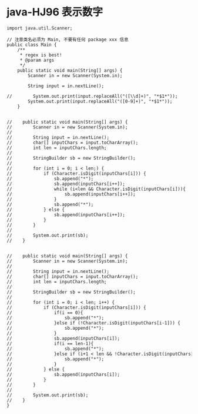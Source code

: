 # java-HJ96 表示数字


    
    
    
    	
    
    
    
    import java.util.Scanner;
    
    // 注意类名必须为 Main, 不要有任何 package xxx 信息
    public class Main {
        /**
         * regex is best!
         * @param args
         */
        public static void main(String[] args) {
            Scanner in = new Scanner(System.in);
    
            String input = in.nextLine();
    
    //        System.out.print(input.replaceAll("([\\d]+)", "*$1*"));
            System.out.print(input.replaceAll("([0-9]+)", "*$1*"));
        }
    
    
    //    public static void main(String[] args) {
    //        Scanner in = new Scanner(System.in);
    //
    //        String input = in.nextLine();
    //        char[] inputChars = input.toCharArray();
    //        int len = inputChars.length;
    //
    //        StringBuilder sb = new StringBuilder();
    //
    //        for (int i = 0; i < len;) {
    //            if (Character.isDigit(inputChars[i])) {
    //                sb.append("*");
    //                sb.append(inputChars[i++]);
    //                while (i<len && Character.isDigit(inputChars[i])){
    //                    sb.append(inputChars[i++]);
    //                }
    //                sb.append("*");
    //            } else {
    //                sb.append(inputChars[i++]);
    //            }
    //        }
    //
    //        System.out.print(sb);
    //    }
    
    
    //    public static void main(String[] args) {
    //        Scanner in = new Scanner(System.in);
    //
    //        String input = in.nextLine();
    //        char[] inputChars = input.toCharArray();
    //        int len = inputChars.length;
    //
    //        StringBuilder sb = new StringBuilder();
    //
    //        for (int i = 0; i < len; i++) {
    //            if (Character.isDigit(inputChars[i])) {
    //                if(i == 0){
    //                    sb.append("*");
    //                }else if (!Character.isDigit(inputChars[i-1])) {
    //                    sb.append("*");
    //                }
    //                sb.append(inputChars[i]);
    //                if(i == len-1){
    //                    sb.append("*");
    //                }else if (i+1 < len && !Character.isDigit(inputChars[i+1])) {
    //                    sb.append("*");
    //                }
    //            } else {
    //                sb.append(inputChars[i]);
    //            }
    //        }
    //
    //        System.out.print(sb);
    //    }
    }

  
  

